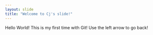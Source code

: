 ```yaml
---
layout: slide
title: "Welcome to Cj's slide!"
---
```

Hello World! This is my first time with Git!
Use the left arrow to go back!
